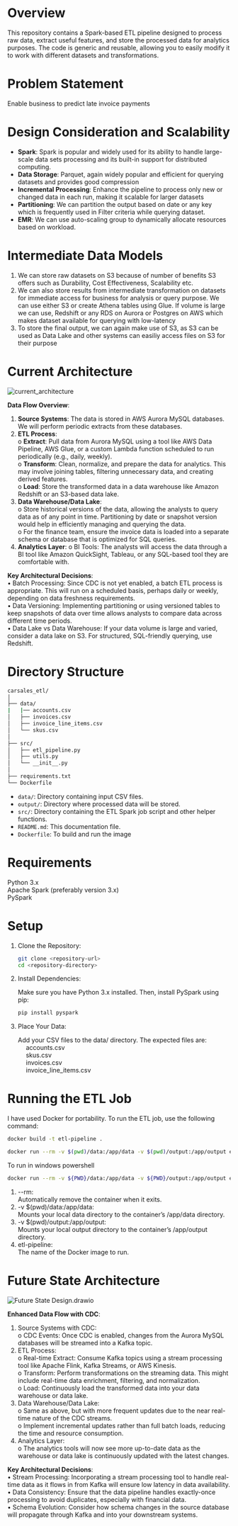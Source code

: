 # Overview
This repository contains a Spark-based ETL pipeline designed to process raw data, extract useful features, and store the processed data for analytics purposes. The code is generic and reusable, allowing you to easily modify it to work with different datasets and transformations.  


# Problem Statement  
Enable business to predict late invoice payments

# Design Consideration and Scalability
* **Spark**: Spark is popular and widely used for its ability to handle large-scale data sets processing and its built-in support for distributed computing.  
* **Data Storage**: Parquet, again widely popular and efficient for querying datasets and provides good compression  
* **Incremental Processing**: Enhance the pipeline to process only new or changed data in each run, making it scalable for larger datasets  
* **Partitioning**: We can partition the output based on date or any key which is frequently used in Filter criteria while querying dataset.  
* **EMR**: We can use auto-scaling group to dynamically allocate resources based on workload.

# Intermediate Data Models
1. We can store raw datasets on S3 because of number of benefits S3 offers such as Durability, Cost Effectiveness, Scalability etc.
2. We can also store results from intermediate transformation on datasets for immediate access for business for analysis or query purpose. We can use either S3 or create Athena tables using Glue. If volume is large we can use, Redshift or any RDS on Aurora or Postgres on AWS which makes dataset available for querying with low-latency
3. To store the final output, we can again make use of S3, as S3 can be used as Data Lake and other systems can easiliy access files on S3 for their purpose

# Current Architecture
![current_architecture](./current_architecture.drawio.png)

**Data Flow Overview**:
1.	**Source Systems**: The data is stored in AWS Aurora MySQL databases. We will perform periodic extracts from these databases.
2.	**ETL Process**:  
o	**Extract**: Pull data from Aurora MySQL using a tool like AWS Data Pipeline, AWS Glue, or a custom Lambda function scheduled to run periodically (e.g., daily, weekly).  
o	**Transform**: Clean, normalize, and prepare the data for analytics. This may involve joining tables, filtering unnecessary data, and creating derived features.  
o	**Load**: Store the transformed data in a data warehouse like Amazon Redshift or an S3-based data lake.
3.	**Data Warehouse/Data Lake**:  
o	Store historical versions of the data, allowing the analysts to query data as of any point in time. Partitioning by date or snapshot version would help in efficiently managing and querying the data.  
o	For the finance team, ensure the invoice data is loaded into a separate schema or database that is optimized for SQL queries.  
4.	**Analytics Layer**:
o	BI Tools: The analysts will access the data through a BI tool like Amazon QuickSight, Tableau, or any SQL-based tool they are comfortable with.  

**Key Architectural Decisions**:  
•	Batch Processing: Since CDC is not yet enabled, a batch ETL process is appropriate. This will run on a scheduled basis, perhaps daily or weekly, depending on data freshness requirements.  
•	Data Versioning: Implementing partitioning or using versioned tables to keep snapshots of data over time allows analysts to compare data across different time periods.  
•	Data Lake vs Data Warehouse: If your data volume is large and varied, consider a data lake on S3. For structured, SQL-friendly querying, use Redshift.  

# Directory Structure
```bash 
carsales_etl/  
│  
├── data/  
|   |── accounts.csv  
│   ├── invoices.csv  
│   ├── invoice_line_items.csv  
│   └── skus.csv  
│  
├── src/  
│   ├── etl_pipeline.py  
│   ├── utils.py  
│   └── __init__.py  
│  
├── requirements.txt  
└── Dockerfile  
```

* `data/`: Directory containing input CSV files.  
* `output/`: Directory where processed data will be stored.  
* `src/`: Directory containing the ETL Spark job script and other helper functions.  
* `README.md`: This documentation file.  
* `Dockerfile`: To build and run the image

# Requirements
Python 3.x  
Apache Spark (preferably version 3.x)  
PySpark  

# Setup
1. Clone the Repository:

    ```bash 
    git clone <repository-url>
    cd <repository-directory>
    ```

2. Install Dependencies:

   Make sure you have Python 3.x installed. Then, install PySpark using pip:

    ```bash
    pip install pyspark
    ```
3. Place Your Data:

    Add your CSV files to the data/ directory. The expected files are:  
    &emsp; accounts.csv  
    &emsp; skus.csv  
    &emsp; invoices.csv  
    &emsp; invoice_line_items.csv  

# Running the ETL Job
I have used Docker for portability. To run the ETL job, use the following command:

```bash 
docker build -t etl-pipeline .
```  
```bash
docker run --rm -v $(pwd)/data:/app/data -v $(pwd)/output:/app/output etl-pipeline
```
To run in windows powershell
```bash
docker run --rm -v ${PWD}/data:/app/data -v ${PWD}/output:/app/output etl-pipeline
```

1. --rm:  
Automatically remove the container when it exits.
2. -v $(pwd)/data:/app/data:  
Mounts your local data directory to the container’s /app/data directory.
3. -v $(pwd)/output:/app/output:  
Mounts your local output directory to the container’s /app/output directory.
4. etl-pipeline:  
The name of the Docker image to run.

# Future State Architecture
![Future State Design.drawio](./Future%20State%20Design.drawio.png)

**Enhanced Data Flow with CDC**:
1.	Source Systems with CDC:  
o	CDC Events: Once CDC is enabled, changes from the Aurora MySQL databases will be streamed into a Kafka topic.  
2.	ETL Process:  
o	Real-time Extract: Consume Kafka topics using a stream processing tool like Apache Flink, Kafka Streams, or AWS Kinesis.  
o	Transform: Perform transformations on the streaming data. This might include real-time data enrichment, filtering, and normalization.  
o	Load: Continuously load the transformed data into your data warehouse or data lake.  
3.	Data Warehouse/Data Lake:  
o	Same as above, but with more frequent updates due to the near real-time nature of the CDC streams.  
o	Implement incremental updates rather than full batch loads, reducing the time and resource consumption.  
4.	Analytics Layer:  
o	The analytics tools will now see more up-to-date data as the warehouse or data lake is continuously updated with the latest changes.  

**Key Architectural Decisions**:  
•	Stream Processing: Incorporating a stream processing tool to handle real-time data as it flows in from Kafka will ensure low latency in data availability.  
•	Data Consistency: Ensure that the data pipeline handles exactly-once processing to avoid duplicates, especially with financial data.  
•	Schema Evolution: Consider how schema changes in the source database will propagate through Kafka and into your downstream systems.  
